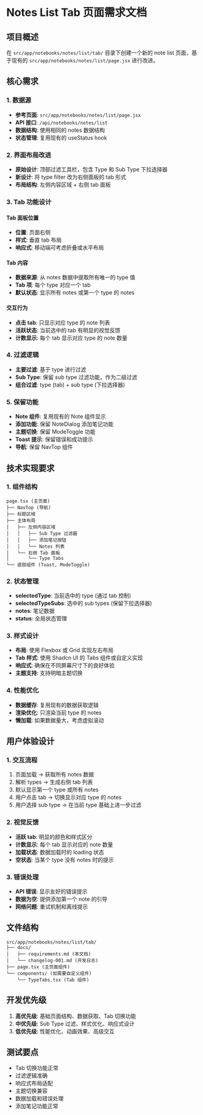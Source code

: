 # Notes List Tab 页面需求文档

## 项目概述
在 `src/app/notebooks/notes/list/tab/` 目录下创建一个新的 note list 页面，基于现有的 `src/app/notebooks/notes/list/page.jsx` 进行改进。

## 核心需求

### 1. 数据源
- **参考页面**: `src/app/notebooks/notes/list/page.jsx`
- **API 接口**: `/api/notebooks/notes/list`
- **数据结构**: 使用相同的 notes 数据结构
- **状态管理**: 复用现有的 useStatus hook

### 2. 界面布局改进
- **原始设计**: 顶部过滤工具栏，包含 Type 和 Sub Type 下拉选择器
- **新设计**: 将 type filter 改为右侧面板的 tab 形式
- **布局结构**: 左侧内容区域 + 右侧 tab 面板

### 3. Tab 功能设计

#### Tab 面板位置
- **位置**: 页面右侧
- **样式**: 垂直 tab 布局
- **响应式**: 移动端可考虑折叠或水平布局

#### Tab 内容
- **数据来源**: 从 notes 数据中提取所有唯一的 type 值
- **Tab 项**: 每个 type 对应一个 tab
- **默认状态**: 显示所有 notes 或第一个 type 的 notes

#### 交互行为
- **点击 tab**: 只显示对应 type 的 note 列表
- **活跃状态**: 当前选中的 tab 有明显的视觉反馈
- **计数显示**: 每个 tab 显示对应 type 的 note 数量

### 4. 过滤逻辑
- **主要过滤**: 基于 type 进行过滤
- **Sub Type**: 保留 sub type 过滤功能，作为二级过滤
- **组合过滤**: type (tab) + sub type (下拉选择器)

### 5. 保留功能
- **Note 组件**: 复用现有的 Note 组件显示
- **添加功能**: 保留 NoteDialog 添加笔记功能
- **主题切换**: 保留 ModeToggle 功能
- **Toast 提示**: 保留错误和成功提示
- **导航**: 保留 NavTop 组件

## 技术实现要求

### 1. 组件结构
```
page.tsx (主页面)
├── NavTop (导航)
├── 标题区域
├── 主体布局
│   ├── 左侧内容区域
│   │   ├── Sub Type 过滤器
│   │   ├── 添加笔记按钮
│   │   └── Notes 列表
│   └── 右侧 Tab 面板
│       └── Type Tabs
└── 底部组件 (Toast, ModeToggle)
```

### 2. 状态管理
- **selectedType**: 当前选中的 type (通过 tab 控制)
- **selectedTypeSubs**: 选中的 sub types (保留下拉选择器)
- **notes**: 笔记数据
- **status**: 全局状态管理

### 3. 样式设计
- **布局**: 使用 Flexbox 或 Grid 实现左右布局
- **Tab 样式**: 使用 Shadcn UI 的 Tabs 组件或自定义实现
- **响应式**: 确保在不同屏幕尺寸下的良好体验
- **主题支持**: 支持明暗主题切换

### 4. 性能优化
- **数据缓存**: 复用现有的数据获取逻辑
- **渲染优化**: 只渲染当前 type 的 notes
- **懒加载**: 如果数据量大，考虑虚拟滚动

## 用户体验设计

### 1. 交互流程
1. 页面加载 → 获取所有 notes 数据
2. 解析 types → 生成右侧 tab 列表
3. 默认显示第一个 type 或所有 notes
4. 用户点击 tab → 切换显示对应 type 的 notes
5. 用户选择 sub type → 在当前 type 基础上进一步过滤

### 2. 视觉反馈
- **活跃 tab**: 明显的颜色和样式区分
- **计数显示**: 每个 tab 显示对应的 note 数量
- **加载状态**: 数据加载时的 loading 状态
- **空状态**: 当某个 type 没有 notes 时的提示

### 3. 错误处理
- **API 错误**: 显示友好的错误提示
- **数据为空**: 提供添加第一个 note 的引导
- **网络问题**: 重试机制和离线提示

## 文件结构
```
src/app/notebooks/notes/list/tab/
├── docs/
│   ├── requirements.md (本文档)
│   └── changelog-001.md (开发日志)
├── page.tsx (主页面组件)
└── components/ (如需要自定义组件)
    └── TypeTabs.tsx (Tab 组件)
```

## 开发优先级
1. **高优先级**: 基础页面结构、数据获取、Tab 切换功能
2. **中优先级**: Sub Type 过滤、样式优化、响应式设计
3. **低优先级**: 性能优化、动画效果、高级交互

## 测试要点
- Tab 切换功能正常
- 过滤逻辑准确
- 响应式布局适配
- 主题切换兼容
- 数据加载和错误处理
- 添加笔记功能正常